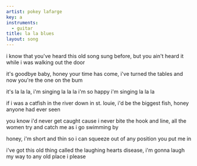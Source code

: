 ```yaml
---
artist: pokey lafarge
key: a
instruments:
  - guitar
title: la la blues
layout: song
---
```

i know that you've heard
this old song sung before,
but you ain't heard it
while i was walking out the door

it's goodbye baby,
honey your time has come,
i've turned the tables
and now you're the one on the bum

it's la la la,
i'm singing la la la
i'm so happy i'm singing la la la

if i was a catfish
in the river down in st. louie,
i'd be the biggest fish, honey
anyone had ever seen

you know i'd never get caught
cause i never bite the hook and line,
all the women try and catch me
as i go swimming by

honey, i'm short and thin
so i can squeeze out of any position
you put me in

i've got this old thing
called the laughing hearts disease,
i'm gonna laugh my way to
any old place i please